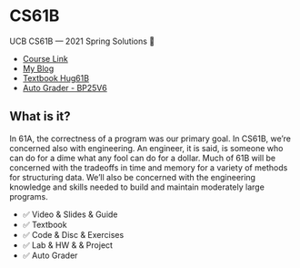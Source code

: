 # CS61B

UCB CS61B — 2021 Spring Solutions 🎉

- [Course Link](https://sp21.datastructur.es/)
- [My Blog](https://mancuoj.vercel.app/cs61b)
- [Textbook Hug61B](https://joshhug.gitbooks.io/hug61b/content/)
- [Auto Grader - BP25V6](https://www.gradescope.com/)

## What is it?

In 61A, the correctness of a program was our primary goal. In CS61B, we’re concerned also with engineering. An engineer, it is said, is someone who can do for a dime what any fool can do for a dollar. Much of 61B will be concerned with the tradeoffs in time and memory for a variety of methods for structuring data. We’ll also be concerned with the engineering knowledge and skills needed to build and maintain moderately large programs.

- ✅ Video & Slides & Guide
- ✅ Textbook
- ✅ Code & Disc & Exercises
- ✅ Lab & HW & & Project
- ✅ Auto Grader